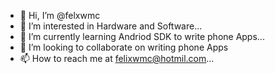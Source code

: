 - 👋 Hi, I’m @felxwmc
- 👀 I’m interested in Hardware and Software...
- 🌱 I’m currently learning Andriod SDK to write phone Apps...
- 💞️ I’m looking to collaborate on writing phone Apps
- 📫 How to reach me at felixwmc@hotmil.com...

<!---
felxwmc/felxwmc is a ✨ special ✨ repository because its `README.md` (this file) appears on your GitHub profile.
You can click the Preview link to take a look at your changes.
--->
